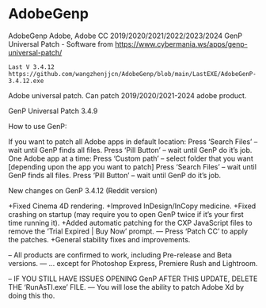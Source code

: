 # AdobeGenp
AdobeGenp Adobe, Adobe CC 2019/2020/2021/2022/2023/2024 GenP Universal Patch  - Software  from https://www.cybermania.ws/apps/genp-universal-patch/



    Last V 3.4.12
    https://github.com/wangzhenjjcn/AdobeGenp/blob/main/LastEXE/AdobeGenP-3.4.12.exe



Adobe universal patch. Can patch 2019/2020/2021-2024 adobe product.

GenP Universal Patch 3.4.9

How to use GenP:

If you want to patch all Adobe apps in default location:
Press ‘Search Files’ – wait until GenP finds all files.
Press ‘Pill Button’ – wait until GenP do it’s job.
One Adobe app at a time:
Press ‘Custom path’ – select folder that you want [depending upon the app you want to patch]
Press ‘Search Files’ – wait until GenP finds all files.
Press ‘Pill Button’ – wait until GenP do it’s job.


New changes on GenP 3.4.12 (Reddit version)

+Fixed Cinema 4D rendering.
+Improved InDesign/InCopy medicine.
+Fixed crashing on startup (may require you to open GenP twice if it’s your first time running it).
+Added automatic patching for the CXP JavaScript files to remove the ‘Trial Expired | Buy Now’ prompt.
— Press ‘Patch CC’ to apply the patches.
+General stability fixes and improvements.

– All products are confirmed to work, including Pre-release and Beta versions.
— … except for Photoshop Express, Premiere Rush and Lightroom. 

– IF YOU STILL HAVE ISSUES OPENING GenP AFTER THIS UPDATE, DELETE THE ‘RunAsTI.exe’ FILE.
— You will lose the ability to patch Adobe Xd by doing this tho.

